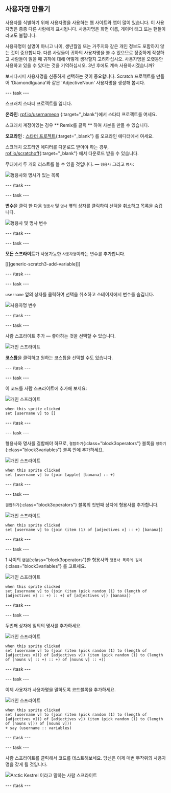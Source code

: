 ## 사용자명 만들기

사용자를 식별하기 위해 사용자명을 사용하는 웹 사이트와 앱이 많이 있습니다. 이 사용자명은 종종 다른 사람에게 표시됩니다. 사용자명은 화면 이름, 게이머 태그 또는 핸들이라고도 불립니다.

사용자명이 실명이 아니고 나이, 생년월일 또는 거주지와 같은 개인 정보도 포함하지 않는 것이 중요합니다. 다른 사람들이 귀하의 사용자명을 볼 수 있으므로 정중하게 작성하고 사람들이 읽을 때 귀하에 대해 어떻게 생각할지 고려하십시오. 사용자명을 오랫동안 사용하고 있을 수 있다는 것을 기억하십시오. 3년 후에도 계속 사용하시겠습니까?

보시다시피 사용자명을 신중하게 선택하는 것이 중요합니다. Scratch 프로젝트를 만들어 'DiamondIguana'와 같은 'AdjectiveNoun' 사용자명을 생성해 봅시다.

\--- task \---

스크래치 스타터 프로젝트를 엽니다.

**온라인**: [ rpf.io/usernameon](http://rpf.io/usernameon) {:target="_blank"}에서 스타터 프로젝트를 여세요.

스크래치 계정이있는 경우 ** Remix를 클릭 ** 하여 사본을 만들 수 있습니다.

**오프라인** : [스타터 프로젝트](http://rpf.io/p/en/username-generator-go){:target="_blank"} 를 오프라인 에디터에서 여세요.

스크래치 오프라인 에디터를 다운로드 받아야 하는 경우, [rpf.io/scratchoff](http://rpf.io/scratchoff){:target="_blank"} 에서 다운로드 받을 수 있습니다.

무대에서 두 개의 리스트를 볼 수 있을 것입니다. — `형용사` 그리고 `명사`:

![형용사와 명사가 있는 목록](images/usernames-lists.png)

\--- /task \---

\--- task \---

**변수**을 클릭 한 다음 `형용사` 및 `명사` 옆의 상자를 클릭하여 선택을 취소하고 목록을 숨깁니다.

![형용사 및 명사 변수](images/usernames-hide.png)

\--- /task \---

\--- task \---

**모든 스프라이트**가 사용가능한 `사용자명`이라는 변수를 추가합니다.

[[[generic-scratch3-add-variable]]]

\--- /task \---

\--- task \---

`username` 옆의 상자를 클릭하여 선택을 취소하고 스테이지에서 변수를 숨깁니다.

![사용자명 변수](images/usernames-hide-variable.png)

\--- /task \---

\--- task \---

사람 스프라이트 추가 — 좋아하는 것을 선택할 수 있습니다.

![개인 스프라이트](images/usernames-person.png)

**코스튬**을 클릭하고 원하는 코스튬을 선택할 수도 있습니다.

\--- /task \---

\--- task \---

이 코드를 사람 스프라이트에 추가해 보세요:

![개인 스프라이트](images/person-sprite.png)

```blocks3
when this sprite clicked
set [username v] to []
```

\--- /task \---

\--- task \---

형용사와 명사를 결합해야 하므로, `결합하기`{:class="block3operators"} 블록을 `정하기`{:class="block3variables"} 블록 안에 추가하세요.

![개인 스프라이트](images/person-sprite.png)

```blocks3
when this sprite clicked
set [username v] to (join [apple] [banana] :: +)
```

\--- /task \---

\--- task \---

`결합하기`{:class="block3operators"} 블록의 첫번째 상자에 형용사를 추가합니다.

![개인 스프라이트](images/person-sprite.png)

```blocks3
when this sprite clicked
set [username v] to (join (item (1) of [adjectives v] :: +) [banana])
```

\--- /task \---

\--- task \---

1 사이의 `랜덤`{:class="block3operators"}한 형용사와 `형용사 목록의 길이`{:class="block3variables"} 를 고르세요.

![개인 스프라이트](images/person-sprite.png)

```blocks3
when this sprite clicked
set [username v] to (join (item (pick random (1) to (length of [adjectives v] :: +) :: +) of [adjectives v]) [banana])
```

\--- /task \---

\--- task \---

두번째 상자에 임의의 명사를 추가하세요.

![개인 스프라이트](images/person-sprite.png)

```blocks3
when this sprite clicked
set [username v] to (join (item (pick random (1) to (length of [adjectives v])) of [adjectives v]) (item (pick random (1) to (length of [nouns v] :: +) :: +) of [nouns v] :: +))
```

\--- /task \---

\--- task \---

이제 사용자가 사용자명을 말하도록 코드블록을 추가하세요.

![개인 스프라이트](images/person-sprite.png)

```blocks3
when this sprite clicked
set [username v] to (join (item (pick random (1) to (length of [adjectives v])) of [adjectives v]) (item (pick random (1) to (length of [nouns v])) of [nouns v]))
+ say (username :: variables)
```

\--- /task \---

\--- task \---

사람 스프라이트를 클릭해서 코드를 테스트해보세요. 당신은 이제 매번 무작위의 사용자명을 갖게 될 것입니다.

![Arctic Kestrel 이라고 말하는 사람 스프라이트](images/usernames-click.png)

\--- /task \---